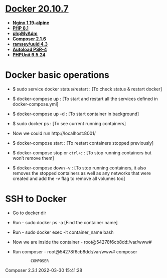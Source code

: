 # **[Docker 20.10.7](https://docs.docker.com/engine/release-notes/)**
- **[Nginx 1.19-alpine](https://hub.docker.com/layers/nginx/library/nginx/1.19.2-alpine/images/sha256-3d4c3485cf8af9c0e38718409918ed6255caa32d6867cf667a7339b0c5a5641e?context=explore)**
- **[PHP 8.1](https://hub.docker.com/layers/php/library/php/8.1.0-fpm/images/sha256-001281a0eb6140b0e5096664d785abd6e6d2921316d002c1d912867725076299?context=explore)**
- **[phpMyAdm](https://hub.docker.com/r/phpmyadmin/phpmyadmin/)**
- **[Composer 2.1.6](https://getcomposer.org/)**
- **[ramsey/uuid 4.3](https://uuid.ramsey.dev/en/4.3.0/)**
- **[Autoload PSR-4](https://www.php-fig.org/psr/psr-4/)**
- **[PHPUnit 9.5.24](https://phpunit.de/)**


# Docker basic operations
- $ sudo service docker status/restart : [To check status & restart docker]  
- $ docker-compose up                  : [To start and restart all the services defined in docker-compose.yml]
- $ docker-compose up -d               : [To start container in background]
- $ sudo docker ps                     : [To see current running containers]

- Now we could run http://localhost:8001/

- $ docker-compose start               : [To restart containers stopped previously]
- $ docker-compose stop   or `ctrl+c`  : [To stop running containers but won’t remove them]
- $ docker-compose down -v             : [To stop running containers, it also removes the stopped containers as well as any networks that were created and add the -v flag to remove all volumes too]



# SSH to Docker
- Go to docker dir
- Run - sudo docker ps -a [Find the container name]
- Run - sudo docker exec -it container_name bash
- Now we are inside the container - root@54278f6cb8dd:/var/www#
- Run composer - root@54278f6cb8dd:/var/www# composer


              COMPOSER

Composer 2.3.1 2022-03-30 15:41:28




